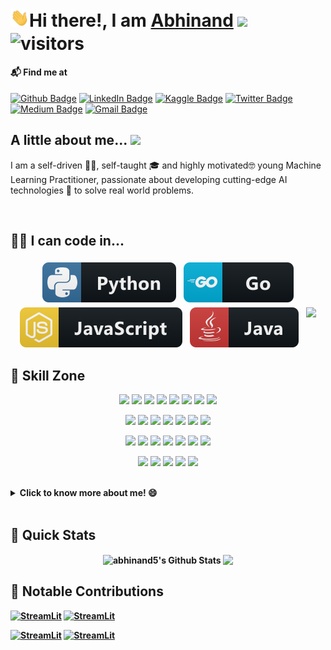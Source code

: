 <h1> <img src="https://raw.githubusercontent.com/ABSphreak/ABSphreak/master/gifs/Hi.gif" width="30px">Hi there!, I am <a href="https://github.com/abhinand5">Abhinand</a> <img src="https://emojis.slackmojis.com/emojis/images/1531849430/4246/blob-sunglasses.gif?1531849430" width="30px"> <br> <img align="center" alt="visitors" src="https://gpvc.arturio.dev/abhinand5"/></h1> 
</h1>

#### 📬 Find me at 
[![Github Badge](http://img.shields.io/badge/-GitHub-black?style=flat-square&logo=twitter&logoColor=white&link=https://github.com/abhinand5)](https://github.com/abhinand5) [![LinkedIn Badge](https://img.shields.io/badge/-LinkedIn-blue?style=flat-square&logo=Linkedin&logoColor=white&link=https://www.linkedin.com/in/abhinand-05/)](https://linkedin.com/in/abhinand-05) [![Kaggle Badge](http://img.shields.io/badge/-Kaggle-black?style=flat-square&logo=kaggle&link=https://www.kaggle.com/abhinand05/)](https://www.kaggle.com/abhinand05) [![Twitter Badge](http://img.shields.io/badge/-Twitter-9cf?style=flat-square&logo=twitter&logoColor=darkblue&link=https://twitter.com/abhinand5899)](https://twitter.com/abhinand5899)  [![Medium Badge](https://img.shields.io/badge/-Medium-black?style=flat-square&logo=Medium&link=https://medium.com/@abhinand05)](https://medium.com/@abhinand05) [![Gmail Badge](https://img.shields.io/badge/-Gmail-d14836?style=flat-square&logo=Gmail&logoColor=white&link=mailto:abhinandb.ml@gmail.com)](mailto:abhinandb.ml@gmail.com)



## A little about me...  <img src="https://media.giphy.com/media/VgCDAzcKvsR6OM0uWg/giphy.gif" width="50">

I am a self-driven 👨‍💻, self-taught 🎓 and highly motivated🤓 young Machine Learning Practitioner, passionate about developing cutting-edge AI technologies 💫 to solve real world problems.  <br/>

<br/>

## 👨‍💻 I can code in...
<p align="center">
  <!-- For more icons please follow  https://github.com/MikeCodesDotNET/ColoredBadges -->
  <img src="https://raw.githubusercontent.com/8bithemant/8bithemant/master/svg/dev/languages/python.svg" alt="python" style="vertical-align:top; margin:4px">  
    <img src="https://raw.githubusercontent.com/MikeCodesDotNET/ColoredBadges/master/svg/dev/languages/go.svg" alt="go" style="vertical-align:top; margin:4px">
    <img src="https://raw.githubusercontent.com/MikeCodesDotNET/ColoredBadges/master/svg/dev/languages/js.svg" alt="JavaScript" style="vertical-align:top; margin:4px">
    <img src="https://raw.githubusercontent.com/MikeCodesDotNET/ColoredBadges/master/svg/dev/languages/java.svg" alt="Java" style="vertical-align:top; margin:4px">
    <img src="https://img.shields.io/badge/C++%20-%2300599C.svg?&style=for-the-badge&logo=c%2B%2B&ogoColor=white" style="vertical-align:top; margin:4px"/>
</p>



##  🤹 Skill Zone
<p align="center">
<img src="https://img.shields.io/badge/TensorFlow%20-%23FF6F00.svg?&style=for-the-badge&logo=TensorFlow&logoColor=white" /> <img src="https://img.shields.io/badge/PyTorch-black?&style=for-the-badge&logo=pytorch&logoColor=red"/> <img src="https://img.shields.io/badge/Keras%20-%23D00000.svg?&style=for-the-badge&logo=Keras&logoColor=white"/> <img src="https://img.shields.io/badge/Numpy-013220?&style=for-the-badge&logo=numpy"/> <img src="https://img.shields.io/badge/Pandas-130654?&style=for-the-badge&logo=pandas"/> <img src="https://img.shields.io/badge/Scikit--Learn-grey?&style=for-the-badge&logo=scikit-learn"/> <img src="https://img.shields.io/badge/FastAPI-lightblue?&style=for-the-badge&logo=fastapi"/> <img src="https://img.shields.io/badge/Flask-grey?&style=for-the-badge&logo=flask"/>  
</p>
<p align="center">
<img src="https://img.shields.io/badge/github%20-%23121011.svg?&style=for-the-badge&logo=github&logoColor=white"/> <img src="https://img.shields.io/badge/git%20-%23F05033.svg?&style=for-the-badge&logo=git&logoColor=white"/> <img src="https://img.shields.io/badge/Postgres-lightblue?&style=for-the-badge&logo=postgresql&logoColor=black"/> <img src="https://img.shields.io/badge/MongoDB-black?&style=for-the-badge&logo=mongodb"/> <img src="https://img.shields.io/badge/npm-grey?&style=for-the-badge&logo=npm"/> <img src="https://img.shields.io/badge/Node--Js-green?&style=for-the-badge&logo=node.js&logoColor=white"/> <img src="https://img.shields.io/badge/Linux-black?&style=for-the-badge&logo=linux&logoColor=white"/>
</p>

<p align="center">
<img src="https://img.shields.io/badge/docker-white?&style=for-the-badge&logo=Docker&logoColor=blue"/> <img src="https://img.shields.io/badge/Kubernetes-white?&style=for-the-badge&logo=kubernetes&logoColor=blue"/> <img src="https://img.shields.io/badge/AWS-FF9900?style=for-the-badge&logo=amazonaws&logoColor=white" /> <img src="https://img.shields.io/badge/GCP-blue?style=for-the-badge&logo=google-cloud&logoColor=white" /> <img src="https://img.shields.io/badge/Spark-FF5C83?style=for-the-badge&logo=Spark AR&logoColor=white" /> <img src="https://img.shields.io/badge/Airflow-white?style=for-the-badge&logo=Apache%20Airflow&logoColor=blue" /> <img src="https://img.shields.io/badge/kubeflow-blue?style=for-the-badge&logo=Kubeflow&logoColor=blue" /> 
</p>

<p align="center">
<img src="https://img.shields.io/badge/Terraform-lightblue?style=for-the-badge&logo=terraform&logoColor=purple" /> <img src="https://img.shields.io/badge/Ansible-white?style=for-the-badge&logo=ansible&logoColor=black" />  <img src="https://img.shields.io/badge/grafana-%23F46800.svg?style=for-the-badge&logo=grafana&logoColor=white"/> <img src="https://img.shields.io/badge/nginx-%23009639.svg?style=for-the-badge&logo=nginx&logoColor=white"/> <img src="https://img.shields.io/badge/InfluxDB-22ADF6?style=for-the-badge&logo=InfluxDB&logoColor=white"/> 
</p>

<br/>

<details>
  <summary><b>Click to know more about me! 😄 <b></summary>

## ⚡️ A Few Quick Facts

- 🔭 I’m currently working on something special!
- Learning ReactJS
- <img src="https://media.giphy.com/media/WUlplcMpOCEmTGBtBW/giphy.gif" width="30">  I enjoy working on
  - 📊 Machine Learning & Data Science
  - 🔤 Natural Language Processing
  - 🖼 Computer Vision
  - 🤖 Reinforcement Learning
  - Deploying ML Models and scaling them
  - ♾️ Literally any tech
- 📝 I write technical blogs and articles
- ⚽ Football fan
- 🧊 Speed Cuber! (Sorry couldn't find Rubik's cube emoji)
- 🎮 Game occasionally
- :book: Reading Books - (These days mostly tech :slightly_smiling_face:)
- I​n​ :heart: with Astronomy and everything about :milky_way: space eversince :baby: !  


### 🖥️ My DevSetup

<img src="https://img.shields.io/badge/-ROG--G14-F5F5F5?style=flat-square&logo=data%3Aimage%2Fpng%3Bbase64%2CiVBORw0KGgoAAAANSUhEUgAAACAAAAAgCAYAAABzenr0AAADbUlEQVRYR%2B2WbUxbVRjHfy2l0PLigEiARZw6JC5u8UuHJmp02UxBIosMp0Y3dFJfAAHRMWAjl8QofnAkC5uOvcDIBnthlC1DksWELFtCIrJkxsUsfjAojBZaStt7by99u6Yf%2BKTbkEJIDOfreZ7%2F%2F5f%2FeXLO0bDCS7PC%2FqwC%2FL8S%2BNRiydbpDaYYrS4rpKpuxab0HblwRLzfnC1JAs0Ndfk%2BWTqANj5PlIPamVnvsOj1NV4e6B560JBHDdBUV5sfDgUvh9Q4nc0h%2B11usa6%2Fv%2FPQEGhTIPcZuL1sCdTXl6fF%2BDW%2F%2BsPxGXenJLdXlHZcutT14wg8boQuFTqfhuPLBtBY8%2BHJgGp4b2JKmfEpXnNf35mRm%2FCaDjrmoGcN1ObA3LIANFbteTFI%2FNCEQxVFSdxm7e%2BKmNcH4IANGtbCnya4uKgZsFgsse3t7YF7NVdWVsYlaJSbNrd%2BvdsjFX5p7bwmwVEJihxQ%2FRRUuODcC%2FDtogDKyz8rOHz44CCg%2FpvAvopSwaUYm6acvj211o7eWOidgScD0LAeWiTIdsPmrTCyKIC91dXbXVJ8zLFjLf%2BIsKHqg00eJeYnmzPQ9lHvya%2BTYMAOhgRoyYI2INkObhUyXobgogCEz99NdymZN9zi1CZjXPJL6ZmpVwVBCAuCoHdNjg%2FfdaquksGz72RL0uAk%2BNLhuxSoD8F%2BDfSMg9UMbz7IPLJ%2Fz3tgX%2B3e69Oz4SupBlkNaZOetTvl0kfTw%2FvH7P6dObd%2F22a%2BdaPbBtJaOGWEPD%2FU6WCLCBfdsNMM56MDqCoziYE1%2FRpVLH4oMfF6KKx1ujzeZCY9BaVXTjfbQZsKB9PAvwEGIma34IIDzCJkFYE3KoBI8ydlZSZ5Lvb1xzL1G4Nh3atjE2Lzx93fb5yGdbOwIxc8eeCM1A7DOi3cmYaeQihdiPl9j2BeoKSkJDE3%2B%2BFXZL%2F%2B3NYTx78Ky2LTKBw1wjdfwB%2BRup8hNghWDxT4wVQIo0sGEBESBEHrmLSPJvzl2fX8D2cKZ6FiBjJUuJMEYymQkwBPKNBXBMULNV9QAvNi5e%2B%2F9ZwcSnu741Rb5XnQS7AlDPkqbDbCIwYYD8D2N8C2LAAR0d27y4o1AcMvnd2Hfv8vJkv6FtTU1BhaW1t9KwawVMbzOlF%2FSKIFWgVYTWA1gRVP4G8olVUweX3oIAAAAABJRU5ErkJggg%3D%3D"> <img src="https://img.shields.io/badge/Windows-555555.svg?&style=flat-square&logo=windows&logoColor=0078D6"> <img src="https://img.shields.io/badge/-VirtualBox-9cf?style=flat-square&logo=data%3Aimage%2Fpng%3Bbase64%2CiVBORw0KGgoAAAANSUhEUgAAABgAAAAYCAQAAABKfvVzAAAAAmJLR0QA%2F4ePzL8AAAH%2FSURBVBgZBcFtaA4IAAfw3zP06PFF2m6UdZ0vGrq8JCK7uicvNTViXVzdzHYMI%2BTLmIvu6lBT%2B%2BDlA7EpUkJyX65rdRTdp4cPI1d8oeluXtJ5O1v7%2B%2F0AAKBok4qKTYoAAAAA1DrkuRvW2Oi2fxw2FQAAgLnOeeOs5fZYa50fNLnmgz7zAQCqNBnw2q%2B%2B1apsm2U6zdWu1SpnfHTLOuMAavwt7pisRxPK%2Buw04De1aHbQdA%2FEY18A9SLiL2V77TAbs7RYpGirDstVRMRMoFqMiBjTb4lfNGKGy7otdMmYiIgpQJVRja6KiP90WemYHksd8FZEDPjeJwWAf5XR5KmIeKzZek9ExLAWBSsMATCoGZQcMSoiImJMvxqwwT0A%2FtRhAWChioiIh74BE5Vt9wcAV%2By32HeA8U6L6FMEXzvpsG4XATilB%2FOsVgLtIjoxyTRHdSo5rheAn50DX2pWjTYRO9Tb5ZAVCjivG4BdnlkAaizWqE3Edv1afQUWGbIVgHle%2Bd9uBUzUoE1Eh80moGCfT16aAwB17orf1YLNIraAajdFxQwAgKJe8VQDWkX8iAbPxAUlAADguhh1UJuILbqNiBcAAACcEBHDIoZFxCAAAADtIiIiIiL6AAAAKHkoIiIi4r16AAAAqPNIRETESw0AAAAAk3SpeOed%2B34yGQDgM6uy1dsj1wy4AAAAAElFTkSuQmCC"> <img src="https://img.shields.io/badge/-Ubuntu-E95420?style=flat-square&logo=ubuntu&logoColor=white">  <img src="https://img.shields.io/badge/VS Code-555555?style=flat-square&logo=visual-studio-code&logoColor=007ACC"> <img src="https://img.shields.io/badge/Terminal-555555.svg?&style=flat-square&logo=powershell&logoColor=white"> <img src="https://img.shields.io/badge/Jupyter-555555.svg?&style=flat-square&logo=jupyter&logoColor=F37626"> <img src="https://img.shields.io/badge/Spotify-555555.svg?&style=flat-square&logo=spotify&logoColor=1ED760"> 

</details>

<br/>

## 🚀 Quick Stats
<p align="center">
<img align="center" src="https://github-readme-stats.vercel.app/api?username=abhinand5&show_icons=true&line_height=21&count_private=true&theme=dracula" alt="abhinand5's Github Stats" />
<img align="center" src="https://github-readme-stats.vercel.app/api/top-langs/?username=abhinand5&langs_count=6&hide=matlab&count_private=true&theme=nightowl" />
</p>

## 🤗 Notable Contributions
<p align="center">
  
  [![StreamLit](https://github-readme-stats.vercel.app/api/pin/?username=streamlit&repo=streamlit&title_color=fff&icon_color=f9f9f9&text_color=9f9f9f&bg_color=151515)](https://github.com/streamlit/streamlit)
  [![StreamLit](https://github-readme-stats.vercel.app/api/pin/?username=python-geeks&repo=Automation-scripts&title_color=fff&icon_color=f9f9f9&text_color=9f9f9f&bg_color=151515)](https://github.com/python-geeks/Automation-scripts)
  
  [![StreamLit](https://github-readme-stats.vercel.app/api/pin/?username=geekquad&repo=AlgoBook&title_color=fff&icon_color=f9f9f9&text_color=9f9f9f&bg_color=151515)](https://github.com/geekquad/AlgoBook)
  [![StreamLit](https://github-readme-stats.vercel.app/api/pin/?username=FengcunLi&repo=CloudSimPy&title_color=fff&icon_color=f9f9f9&text_color=9f9f9f&bg_color=151515)](https://github.com/FengcunLi/CloudSimPy)
</p>
